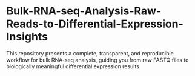# Bulk-RNA-seq-Analysis-Raw-Reads-to-Differential-Expression-Insights
This repository presents a complete, transparent, and reproducible workflow for bulk RNA-seq analysis, guiding you from raw FASTQ files to biologically meaningful differential expression results.
